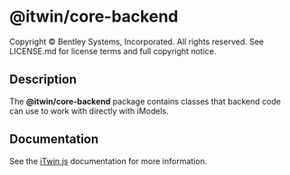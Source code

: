 # @itwin/core-backend

Copyright © Bentley Systems, Incorporated. All rights reserved. See LICENSE.md for license terms and full copyright notice.

## Description

The __@itwin/core-backend__ package contains classes that backend code can use to work with directly with iModels.

## Documentation

See the [iTwin.js](https://www.itwinjs.org) documentation for more information.
